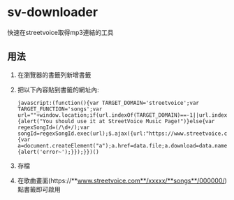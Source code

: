 # sv-downloader
快速在streetvoice取得mp3連結的工具

## 用法
 1. 在瀏覽器的書籤列新增書籤
 2. 把以下內容貼到書籤的網址內:
   
 		javascript:(function(){var TARGET_DOMAIN='streetvoice';var TARGET_FUNCTION='songs';var url=""+window.location;if(url.indexOf(TARGET_DOMAIN)==-1||url.indexOf(TARGET_FUNCTION)==-1){alert("You should use it at StreetVoice Music Page!")}else{var regexSongId=(/\d+/);var songId=regexSongId.exec(url);$.ajax({url:"https://www.streetvoice.com/api/v3/songs/"+songId+"/",method:'GET',success:function(data){var a=document.createElement("a");a.href=data.file;a.download=data.name;document.body.appendChild(a);a.click();},error:function(){alert('error~');}});}})()

 3. 存檔
 4. 在歌曲畫面(https://**www.streetvoice.com**/xxxxx/**songs**/000000/)點書籤即可啟用
